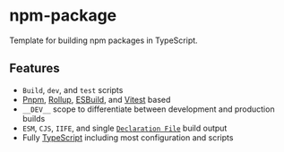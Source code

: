 # npm-package

Template for building npm packages in TypeScript.

## Features

- `Build`, `dev`, and `test` scripts
- [Pnpm](https://github.com/pnpm/pnpm), [Rollup](https://github.com/rollup/rollup), [ESBuild](https://github.com/evanw/esbuild), and [Vitest](https://github.com/vitest-dev/vitest) based
- `__DEV__` scope to differentiate between development and production builds
- `ESM`, `CJS`, `IIFE`, and single [`Declaration File`](https://github.com/Swatinem/rollup-plugin-dts) build output
- Fully [TypeScript](https://github.com/microsoft/TypeScript) including most configuration and scripts
